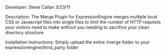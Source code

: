 Developer:
Steve Callan
3/23/11

Description:
The Merge Plugin for ExpressionEngine merges multiple local CSS or Javascript files into single files to limit the number of HTTP requests your visitors need to make without you needing to sacrifice your clean directory structure.

Installation Instructions:
Simply upload the entire /merge folder to your expressionengine/third_party folder